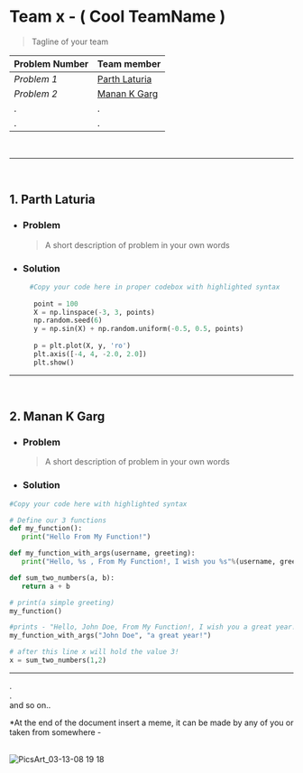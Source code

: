 # Team x - ( Cool TeamName )
> Tagline of your team<br>

Problem Number| Team member
-------| -------|
*Problem 1*| [Parth Laturia](https://github.com/ParthLa)|
*Problem 2*| [Manan K Garg](https://github.com/MananKGarg)|
.|.|
.|.|
<br>

---
<br>

## 1. **Parth Laturia**

* ### Problem
  > A short description of problem in your own words

* ### Solution
 
               
```python              
     #Copy your code here in proper codebox with highlighted syntax
     
      point = 100
      X = np.linspace(-3, 3, points)
      np.random.seed(6)
      y = np.sin(X) + np.random.uniform(-0.5, 0.5, points)
                            
      p = plt.plot(X, y, 'ro')
      plt.axis([-4, 4, -2.0, 2.0])
      plt.show()
 ```               
                
---           
<br>
                
## 2. **Manan K Garg**

* ### Problem
  > A short description of problem in your own words
     
* ### Solution
 
 ```python
 #Copy your code here with highlighted syntax
 
 # Define our 3 functions
def my_function():
    print("Hello From My Function!")

def my_function_with_args(username, greeting):
    print("Hello, %s , From My Function!, I wish you %s"%(username, greeting))

def sum_two_numbers(a, b):
    return a + b

# print(a simple greeting)
my_function()

#prints - "Hello, John Doe, From My Function!, I wish you a great year!"
my_function_with_args("John Doe", "a great year!")

# after this line x will hold the value 3!
x = sum_two_numbers(1,2)

```


---
.<br>
.<br>
and so on..
<br>

*At the end of the document insert a meme, it can be made by any of you or taken from somewhere - 
<br> 
<br>

![PicsArt_03-13-08 19 18](https://user-images.githubusercontent.com/62146744/78023723-ccf17c00-7374-11ea-9e2d-600b1842dbfd.jpg)






                
                
                
                
                
            
            
           
            
            






